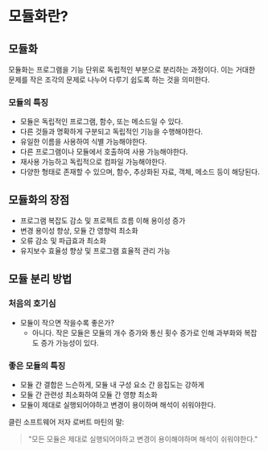 # 모듈화란?

## **모듈화**

모듈화는 프로그램을 기능 단위로 독립적인 부분으로 분리하는 과정이다. 이는 거대한 문제를 작은 조각의 문제로 나누어 다루기 쉽도록 하는 것을 의미한다.

### **모듈의 특징**

- 모듈은 독립적인 프로그램, 함수, 또는 메소드일 수 있다.
- 다른 것들과 명확하게 구분되고 독립적인 기능을 수행해야한다.
- 유일한 이름을 사용하여 식별 가능해야한다.
- 다른 프로그램이나 모듈에서 호출하여 사용 가능해야한다.
- 재사용 가능하고 독립적으로 컴파일 가능해야한다.
- 다양한 형태로 존재할 수 있으며, 함수, 추상화된 자료, 객체, 메소드 등이 해당된다.

## **모듈화의 장점**

- 프로그램 복잡도 감소 및 프로젝트 흐름 이해 용이성 증가
- 변경 용이성 향상, 모듈 간 영향력 최소화
- 오류 감소 및 파급효과 최소화
- 유지보수 효율성 향상 및 프로그램 효율적 관리 가능

## **모듈 분리 방법**

### **처음의 호기심**

- 모듈이 작으면 작을수록 좋은가?
    - 아니다. 작은 모듈은 모듈의 개수 증가와 통신 횟수 증가로 인해 과부화와 복잡도 증가 가능성이 있다.

### **좋은 모듈의 특징**

- 모듈 간 결합은 느슨하게, 모듈 내 구성 요소 간 응집도는 강하게
- 모듈 간 관련성 최소화하여 모듈 간 영향 최소화
- 모듈이 제대로 실행되어야하고 변경이 용이하며 해석이 쉬워야한다.

클린 소프트웨어 저자 로버트 마틴의 말:

> "모든 모듈은 제대로 실행되어야하고 변경이 용이해야하며 해석이 쉬워야한다."
>
